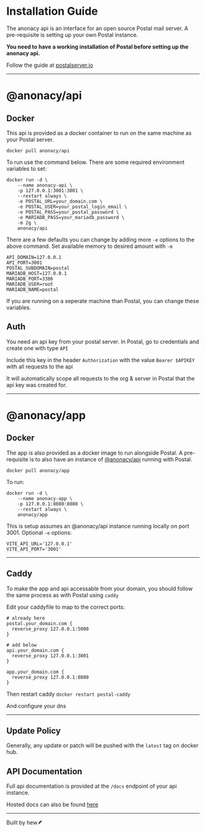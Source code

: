 # Installation Guide

The anonacy api is an interface for an open source Postal mail server. A pre-requisite is setting up your own Postal instance.


**You need to have a working installation of Postal before setting up the anonacy api.**

Follow the guide at [postalserver.io](https://docs.postalserver.io/getting-started)

***

# @anonacy/api

## Docker

This api is provided as a docker container to run on the same machine as your Postal server.

`docker pull anonacy/api`

To run use the command below. There are some required environment variables to set:

```
docker run -d \
    --name anonacy-api \
    -p 127.0.0.1:3001:3001 \
    --restart always \
    -e POSTAL_URL=your_domain.com \
    -e POSTAL_USER=your_postal_login_email \
    -e POSTAL_PASS=your_postal_password \
    -e MARIADB_PASS=your_mariadb_password \
    -m 2g \
    anonacy/api
```
There are a few defaults you can change by adding more `-e` options to the above command.
Set available memory to desired amount with `-m`

 ```
API_DOMAIN=127.0.0.1
API_PORT=3001
POSTAL_SUBDOMAIN=postal
MARIADB_HOST=127.0.0.1
MARIADB_PORT=3306
MARIADB_USER=root
MARIADB_NAME=postal
 ```

If you are running on a seperate machine than Postal, you can change these variables.

## Auth

You need an api key from your postal server. In Postal, go to credentials and create one with type `API`

Include this key in the header `Authorization` with the value `Bearer $APIKEY` with all requests to the api

It will automatically scope all requests to the org & server in Postal that the api key was created for.


***

# @anonacy/app
## Docker

The app is also provided as a docker image to run alongside Postal. A pre-requisite is to also have an instance of [@anonacy/api](https://github.com/anonacy/api) running with Postal.

`docker pull anonacy/app`

To run:

```
docker run -d \
    --name anonacy-app \
    -p 127.0.0.1:8080:8080 \
    --restart always \
    anonacy/app
```

This is setup assumes an @anonacy/api instance running locally on port 3001. Optional `-e` options:

 ```
VITE_API_URL='127.0.0.1'
VITE_API_PORT='3001'
 ```

***

## Caddy

To make the app and api accessable from your domain, you should follow the same process as with Postal using `caddy`

Edit your caddyfile to map to the correct ports:

```
# already here
postal.your_domain.com {
  reverse_proxy 127.0.0.1:5000
}

# add below
api.your_domain.com {
  reverse_proxy 127.0.0.1:3001
}

app.your_domain.com {
  reverse_proxy 127.0.0.1:8080
}
```

Then restart caddy
`docker restart postal-caddy`

And configure your dns

***

## Update Policy

Generally, any update or patch will be pushed with the `latest` tag on docker hub.

## API Documentation

Full api documentation is provided at the `/docs` endpoint of your api instance.

Hosted docs can also be found [here](https://api2.anonacy.com/docs/)

***

Built by hew🪶